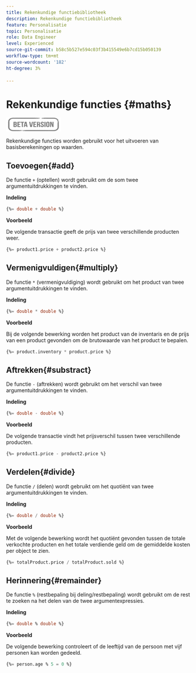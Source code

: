 ```yaml
---
title: Rekenkundige functiebibliotheek
description: Rekenkundige functiebibliotheek
feature: Personalisatie
topic: Personalisatie
role: Data Engineer
level: Experienced
source-git-commit: b58c5b527e594c03f3b415549e6b7cd15b050139
workflow-type: tm+mt
source-wordcount: '182'
ht-degree: 3%

---
```


# Rekenkundige functies {#maths}

![](../../assets/do-not-localize/badge.png)

Rekenkundige functies worden gebruikt voor het uitvoeren van basisberekeningen op waarden.

## Toevoegen{#add}

De functie `+` (optellen) wordt gebruikt om de som twee argumentuitdrukkingen te vinden.

**Indeling**

```sql
{%= double + double %}
```

**Voorbeeld**

De volgende transactie geeft de prijs van twee verschillende producten weer.

```sql
{%= product1.price + product2.price %}
```

## Vermenigvuldigen{#multiply}

De functie `*` (vermenigvuldiging) wordt gebruikt om het product van twee argumentuitdrukkingen te vinden.

**Indeling**

```sql
{%= double * double %}
```

**Voorbeeld**

Bij de volgende bewerking worden het product van de inventaris en de prijs van een product gevonden om de brutowaarde van het product te bepalen.

```sql
{%= product.inventory * product.price %}
```

## Aftrekken{#substract}

De functie `-` (aftrekken) wordt gebruikt om het verschil van twee argumentuitdrukkingen te vinden.

**Indeling**

```sql
{%= double - double %}
```

**Voorbeeld**

De volgende transactie vindt het prijsverschil tussen twee verschillende producten.

```sql
{%= product1.price - product2.price %}
```

## Verdelen{#divide}

De functie `/` (delen) wordt gebruikt om het quotiënt van twee argumentuitdrukkingen te vinden.

**Indeling**

```sql
{%= double / double %}
```

**Voorbeeld**

Met de volgende bewerking wordt het quotiënt gevonden tussen de totale verkochte producten en het totale verdiende geld om de gemiddelde kosten per object te zien.

```sql
{%= totalProduct.price / totalProduct.sold %}
```

## Herinnering{#remainder}

De functie `%` (restbepaling bij deling/restbepaling) wordt gebruikt om de rest te zoeken na het delen van de twee argumentexpressies.

**Indeling**

```sql
{%= double % double %}
```

**Voorbeeld**

De volgende bewerking controleert of de leeftijd van de persoon met vijf personen kan worden gedeeld.

```sql
{%= person.age % 5 = 0 %}
```
